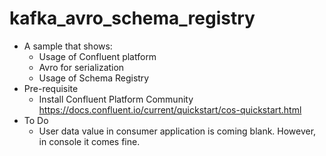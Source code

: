 # kafka_avro_schema_registry
- A sample that shows:
  - Usage of Confluent platform
  - Avro for serialization
  - Usage of Schema Registry
- Pre-requisite
  - Install Confluent Platform Community https://docs.confluent.io/current/quickstart/cos-quickstart.html
- To Do
  - User data value in consumer application is coming blank. However, in console it comes fine.
